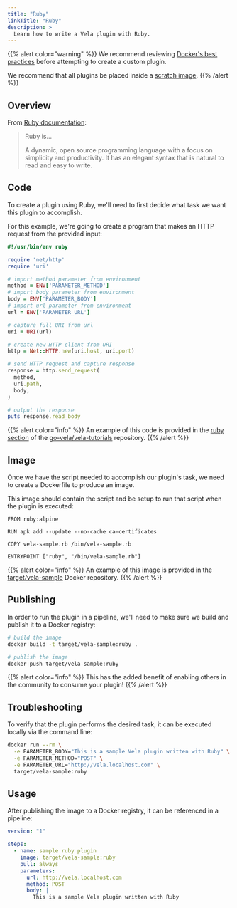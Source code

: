 ```yaml
---
title: "Ruby"
linkTitle: "Ruby"
description: >
  Learn how to write a Vela plugin with Ruby.
---
```


{{% alert color="warning" %}}
We recommend reviewing [Docker's best practices](https://docs.docker.com/develop/develop-images/dockerfile_best-practices/) before attempting to create a custom plugin.

We recommend that all plugins be placed inside a [scratch image](https://hub.docker.com/_/scratch).
{{% /alert %}}

## Overview

From [Ruby documentation](https://www.ruby-lang.org/en/):

> Ruby is...
>
> A dynamic, open source programming language with a focus on simplicity and productivity. It has an elegant syntax that is natural to read and easy to write.

## Code

To create a plugin using Ruby, we'll need to first decide what task we want this plugin to accomplish.

For this example, we're going to create a program that makes an HTTP request from the provided input:

```ruby
#!/usr/bin/env ruby

require 'net/http'
require 'uri'

# import method parameter from environment
method = ENV['PARAMETER_METHOD']
# import body parameter from environment
body = ENV['PARAMETER_BODY']
# import url parameter from environment
url = ENV['PARAMETER_URL']

# capture full URI from url
uri = URI(url)

# create new HTTP client from URI
http = Net::HTTP.new(uri.host, uri.port)

# send HTTP request and capture response
response = http.send_request(
  method,
  uri.path,
  body,
)

# output the response
puts response.read_body
```

{{% alert color="info" %}}
An example of this code is provided in the [ruby section](https://github.com/go-vela/vela-tutorials/tree/main/plugins/ruby) of the [go-vela/vela-tutorials](https://github.com/go-vela/vela-tutorials/tree/main/plugins) repository.
{{% /alert %}}

## Image

Once we have the script needed to accomplish our plugin's task, we need to create a Dockerfile to produce an image.

This image should contain the script and be setup to run that script when the plugin is executed:

```docker
FROM ruby:alpine

RUN apk add --update --no-cache ca-certificates

COPY vela-sample.rb /bin/vela-sample.rb

ENTRYPOINT ["ruby", "/bin/vela-sample.rb"]
```

{{% alert color="info" %}}
An example of this image is provided in the [target/vela-sample](https://hub.docker.com/r/target/vela-sample) Docker repository.
{{% /alert %}}

## Publishing

In order to run the plugin in a pipeline, we'll need to make sure we build and publish it to a Docker registry:

```sh
# build the image
docker build -t target/vela-sample:ruby .

# publish the image
docker push target/vela-sample:ruby
```

{{% alert color="info" %}}
This has the added benefit of enabling others in the community to consume your plugin!
{{% /alert %}}

## Troubleshooting

To verify that the plugin performs the desired task, it can be executed locally via the command line:

```sh
docker run --rm \
  -e PARAMETER_BODY="This is a sample Vela plugin written with Ruby" \
  -e PARAMETER_METHOD="POST" \
  -e PARAMETER_URL="http://vela.localhost.com" \
  target/vela-sample:ruby
```

## Usage

After publishing the image to a Docker registry, it can be referenced in a pipeline:

```yaml
version: "1"

steps:
  - name: sample ruby plugin
    image: target/vela-sample:ruby
    pull: always
    parameters:
      url: http://vela.localhost.com
      method: POST
      body: |
        This is a sample Vela plugin written with Ruby
```
